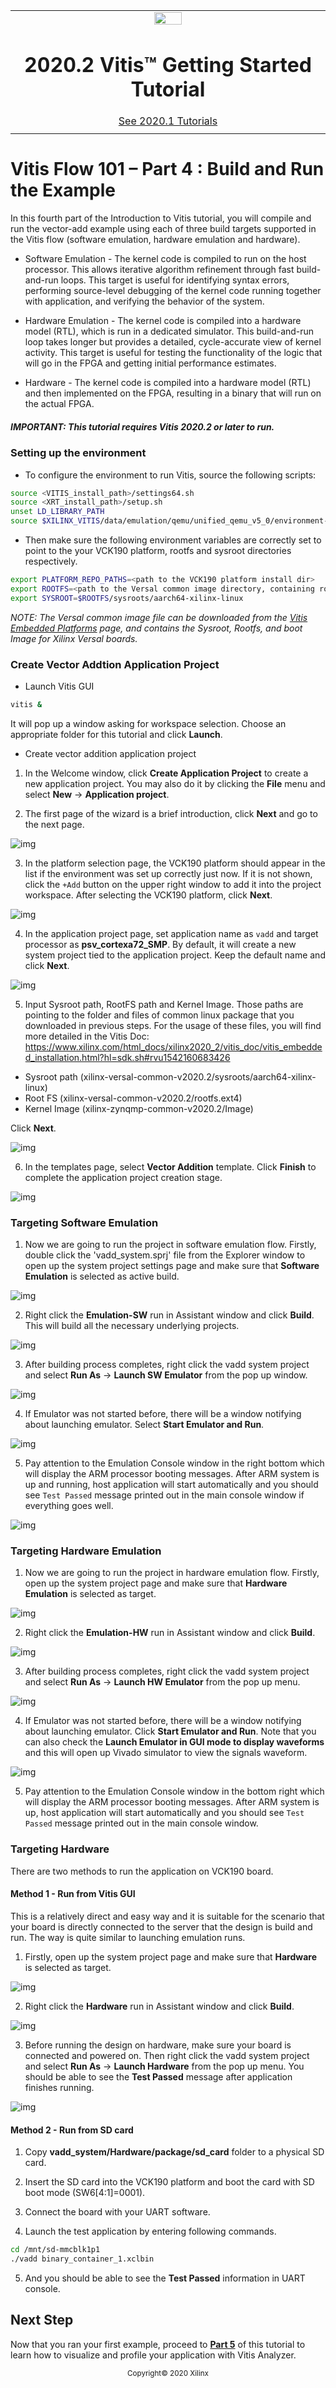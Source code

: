 <table class="sphinxhide">
 <tr>
   <td align="center"><img src="https://www.xilinx.com/content/dam/xilinx/imgs/press/media-kits/corporate/xilinx-logo.png" width="30%"/><h1>2020.2 Vitis™ Getting Started Tutorial</h1>
   <a href="https://github.com/Xilinx/Vitis-Tutorials/tree/2020.1">See 2020.1 Tutorials</a>
   </td>
 </tr>
 <tr>
 <td>
 </td>
 </tr>
</table>

# Vitis Flow 101 – Part 4 : Build and Run the Example

 In this fourth part of the Introduction to Vitis tutorial, you will compile and run the vector-add example using each of three build targets supported in the Vitis flow (software emulation, hardware emulation and hardware).

* Software Emulation - The kernel code is compiled to run on the host processor. This allows iterative algorithm refinement through fast build-and-run loops. This target is useful for identifying syntax errors, performing source-level debugging of the kernel code running together with application, and verifying the behavior of the system.

* Hardware Emulation - The kernel code is compiled into a hardware model (RTL), which is run in a dedicated simulator. This build-and-run loop takes longer but provides a detailed, cycle-accurate view of kernel activity. This target is useful for testing the functionality of the logic that will go in the FPGA and getting initial performance estimates.

* Hardware - The kernel code is compiled into a hardware model (RTL) and then implemented on the FPGA, resulting in a binary that will run on the actual FPGA.


##### IMPORTANT: This tutorial requires Vitis 2020.2 or later to run.

### Setting up the environment

* To configure the environment to run Vitis, source the following scripts:


```bash
source <VITIS_install_path>/settings64.sh
source <XRT_install_path>/setup.sh
unset LD_LIBRARY_PATH
source $XILINX_VITIS/data/emulation/qemu/unified_qemu_v5_0/environment-setup-aarch64-xilinx-linux
```

* Then make sure the following environment variables are correctly set to point to the your VCK190 platform, rootfs and sysroot directories respectively.

```bash
export PLATFORM_REPO_PATHS=<path to the VCK190 platform install dir>
export ROOTFS=<path to the Versal common image directory, containing rootfs>
export SYSROOT=$ROOTFS/sysroots/aarch64-xilinx-linux
```
*NOTE: The Versal common image file can be downloaded from the [Vitis Embedded Platforms](https://www.xilinx.com/support/download/index.html/content/xilinx/en/downloadNav/embedded-platforms.html) page, and contains the Sysroot, Rootfs, and boot Image for Xilinx Versal boards.*


### Create Vector Addtion Application Project


* Launch Vitis GUI

```bash
vitis &
```
It will pop up a window asking for workspace selection. Choose an appropriate folder for this tutorial and click **Launch**.

* Create vector addition application project

1. In the Welcome window, click **Create Application Project** to create a new application project. You may also do it by clicking the **File** menu and select **New** -> **Application project**.

2. The first page of the wizard is a brief introduction, click **Next** and go to the next page.

![img](./images/part4_project_creation_1.png)

3. In the platform selection page, the VCK190 platform should appear in the list if the environment was set up correctly just now. If it is not shown, click the ```+Add``` button on the upper right window to add it into the project workspace. After selecting the VCK190 platform, click **Next**.

![img](./images/part4_project_creation_2.png)

4. In the application project page, set application name as ```vadd``` and target processor as **psv_cortexa72_SMP**. By default, it will create a new system project tied to the application project. Keep the default name and click **Next**.

![img](./images/part4_project_creation_3.png)

5. Input Sysroot path, RootFS path and Kernel Image. Those paths are pointing to the folder and files of common linux package that you downloaded in previous steps.
For the usage of these files, you will find more detailed in the Vitis Doc: https://www.xilinx.com/html_docs/xilinx2020_2/vitis_doc/vitis_embedded_installation.html?hl=sdk.sh#rvu1542160683426

 - Sysroot path (xilinx-versal-common-v2020.2/sysroots/aarch64-xilinx-linux)
 - Root FS (xilinx-versal-common-v2020.2/rootfs.ext4)
 - Kernel Image (xilinx-zynqmp-common-v2020.2/Image)

Click **Next**.

![img](./images/part4_project_creation_4.png)

6. In the templates page, select **Vector Addition** template. Click **Finish** to complete the application project creation stage.

![img](./images/part4_project_creation_5.png)


### Targeting Software Emulation

1. Now we are going to run the project in software emulation flow. Firstly, double click the 'vadd_system.sprj' file from the Explorer window to open up the system project settings page and make sure that **Software Emulation** is selected as active build.

![img](./images/part4_swemu_target.png)

2. Right click the **Emulation-SW** run in Assistant window and click **Build**. This will build all the necessary underlying projects.

![img](./images/part4_swemu_build.png)

3. After building process completes, right click the vadd system project and select **Run As** -> **Launch SW Emulator** from the pop up window.

![img](./images/part4_swemu_run.png)

4. If Emulator was not started before, there will be a window notifying about launching emulator. Select **Start Emulator and Run**.

![img](./images/part4_swemu_emulator.png)

5. Pay attention to the Emulation Console window in the right bottom which will display the ARM processor booting messages. After ARM system is up and running, host application will start automatically and you should see ```Test Passed``` message printed out in the main console window if everything goes well.

![img](./images/part4_swemu_passed.png)


### Targeting Hardware Emulation

1. Now we are going to run the project in hardware emulation flow. Firstly, open up the system project page and make sure that **Hardware Emulation** is selected as target.

![img](./images/part4_hwemu_target.png)

2. Right click the **Emulation-HW** run in Assistant window and click **Build**.

![img](./images/part4_hwemu_build.png)

3. After building process completes, right click the vadd system project and select **Run As** -> **Launch HW Emulator** from the pop up menu.

![img](./images/part4_hwemu_run.png)

4. If Emulator was not started before, there will be a window notifying about launching emulator. Click **Start Emulator and Run**. Note that you can also check the **Launch Emulator in GUI mode to display waveforms** and this will open up Vivado simulator to view the signals waveform.  

![img](./images/part4_hwemu_emulator.png)

5. Pay attention to the Emulation Console window in the bottom right which will display the ARM processor booting messages. After ARM system is up, host application will start automatically and you should see ```Test Passed``` message printed out in the main console window.

### Targeting Hardware

There are two methods to run the application on VCK190 board.

#### Method 1 - Run from Vitis GUI

This is a relatively direct and easy way and it is suitable for the scenario that your board is directly connected to the server that the design is build and run. The way is quite similar to launching emulation runs.

1. Firstly, open up the system project page and make sure that **Hardware** is selected as target.

![img](./images/part4_hw_target.png)

2. Right click the **Hardware** run in Assistant window and click **Build**.

![img](./images/part4_hw_build.png)

3. Before running the design on hardware, make sure your board is connected and powered on. Then right click the vadd system project and select **Run As** -> **Launch Hardware** from the pop up menu. You should be able to see the **Test Passed** message after application finishes running.

![img](./images/part4_hw_run.png)

#### Method 2 - Run from SD card

1. Copy **vadd_system/Hardware/package/sd_card** folder to a physical SD card.

2. Insert the SD card into the VCK190 platform and boot the card with SD boot mode (SW6[4:1]=0001).

3. Connect the board with your UART software.

4. Launch the test application by entering following commands.

```bash
cd /mnt/sd-mmcblk1p1
./vadd binary_container_1.xclbin
```

5. And you should be able to see the **Test Passed** information in UART console.

## Next Step

Now that you ran your first example, proceed to [**Part 5**](./Part5.md) of this tutorial to learn how to visualize and profile your application with Vitis Analyzer.

<p align="center"><sup>Copyright&copy; 2020 Xilinx</sup></p>
